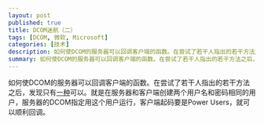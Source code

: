 ```yaml
---
layout: post
published: true
title: DCOM迷航（二）
tags: [DCOM, 微软, Microsoft]
categories: [技术]    
description: 如何使DCOM的服务器可以回调客户端的函数。在尝试了若干人指出的若干方法之后，发现只有一种可以。就是在服务器和客户端创建两个用户名和密码相同的用户，服务器的DCOM指定用这个用户运行，客户端起码要是Power Users，就可以顺利回调。
summary: 如何使DCOM的服务器可以回调客户端的函数。在尝试了若干人指出的若干方法之后，发现只有一种可以。就是在服务器和客户端创建两个用户名和密码相同的用户，服务器的DCOM指定用这个用户运行，客户端起码要是Power Users，就可以顺利回调。
---
```

如何使DCOM的服务器可以回调客户端的函数。在尝试了若干人指出的若干方法之后，发现只有[一种](http://www.cipstc.com/bbs/htm_data/7/0602/1216.html)可以。就是在服务器和客户端创建两个用户名和密码相同的用户，服务器的DCOM指定用这个用户运行，客户端起码要是Power Users，就可以顺利回调。

